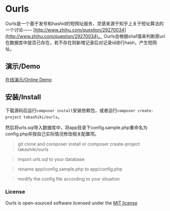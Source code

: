 # Ourls

Ourls是一个基于发号和hashid的短网址服务，灵感来源于知乎上关于短址算法的一个讨论——
[http://www.zhihu.com/question/29270034](http://www.zhihu.com/question/29270034)。
Ourls会根据sha1值来判断原url在数据库中是否已存在，若不存在则新增记录后对记录id进行hash，产生短网址。

## 演示/Demo

[在线演示/Online Demo](http://skyx.in)

## 安装/Install

下载源码后运行`composer install`安装依赖包，或者运行`composer create-project takashiki/ourls`。

然后将urls.sql导入数据库中，将app目录下config.sample.php重命名为config.php并按自己实际情况修改相关配置项。

> git clone and composer install or composer create-project takashiki/ourls

> import urls.sql to your database

> rename app/config.sample.php to app/config.php 

> modify the config file according to your situation

### License

Ourls is open-sourced software licensed under the 
[MIT license](http://opensource.org/licenses/MIT)